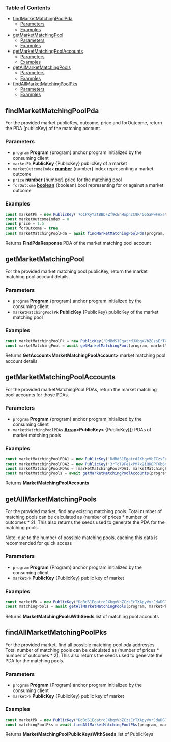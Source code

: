 <!-- Generated by documentation.js. Update this documentation by updating the source code. -->

### Table of Contents

*   [findMarketMatchingPoolPda][1]
    *   [Parameters][2]
    *   [Examples][3]
*   [getMarketMatchingPool][4]
    *   [Parameters][5]
    *   [Examples][6]
*   [getMarketMatchingPoolAccounts][7]
    *   [Parameters][8]
    *   [Examples][9]
*   [getAllMarketMatchingPools][10]
    *   [Parameters][11]
    *   [Examples][12]
*   [findAllMarketMatchingPoolPks][13]
    *   [Parameters][14]
    *   [Examples][15]

## findMarketMatchingPoolPda

For the provided market publicKey, outcome, price and forOutcome, return the PDA (publicKey) of the matching account.

### Parameters

*   `program` **Program** {program} anchor program initialized by the consuming client
*   `marketPk` **PublicKey** {PublicKey} publicKey of a market
*   `marketOutcomeIndex` **[number][16]** {number} index representing a market outcome
*   `price` **[number][16]** {number} price for the matching pool
*   `forOutcome` **[boolean][17]** {boolean} bool representing for or against a market outcome

### Examples

```javascript
const marketPk = new PublicKey('7o1PXyYZtBBDFZf9cEhHopn2C9R4G6GaPwFAxaNWM33D')
const marketOutcomeIndex = 0
const price = 1.5
const forOutcome = true
const marketMatchingPoolPda = await findMarketMatchingPoolPda(program, marketPK, marketOutcomeIndex, price, forOutcome)
```

Returns **FindPdaResponse** PDA of the market matching pool account

## getMarketMatchingPool

For the provided market matching pool publicKey, return the market matching pool account details.

### Parameters

*   `program` **Program** {program} anchor program initialized by the consuming client
*   `marketMatchingPoolPk` **PublicKey** {PublicKey} publicKey of the market matching pool

### Examples

```javascript
const marketMatchingPoolPk = new PublicKey('DdBdS1EgatrdJXbqxVbZCzsErTXApyVyrJdaDGTiY56R')
const marketMatchingPool = await getMarketMatchingPool(program, marketMatchingPoolPk)
```

Returns **GetAccount\<MarketMatchingPoolAccount>** market matching pool account details

## getMarketMatchingPoolAccounts

For the provided marketMatchingPool PDAs, return the market matching pool accounts for those PDAs.

### Parameters

*   `program` **Program** {program} anchor program initialized by the consuming client
*   `marketMatchingPoolPDAs` **[Array][18]\<PublicKey>** {PublicKey\[]} PDAs of market matching pools

### Examples

```javascript
const marketMatchingPoolPDA1 = new PublicKey('DdBdS1EgatrdJXbqxVbZCzsErTXApyVyrJdaDGTiY56R')
const marketMatchingPoolPDA2 = new PublicKey('3rTcT9Fe1xPM7x2iQKBPT6b6nPPuUWa9s2p3WxEMV1P1')
const marketMatchingPoolPDAs = [marketMatchingPoolPDA1, marketMatchingPoolPDA2]
const marketMatchingPools = await getMarketMatchingPoolAccounts(program, marketMatchingPoolPDAs)
```

Returns **MarketMatchingPoolAccounts**&#x20;

## getAllMarketMatchingPools

For the provided market, find any existing matching pools. Total number of matching pools can be
calculated as (number of prices \* number of outcomes \* 2). This also returns the seeds used to generate the PDA for
the matching pools.

Note: due to the number of possible matching pools, caching this data is recommended for quick access

### Parameters

*   `program` **Program** {Program} anchor program initialized by the consuming client
*   `marketPk` **PublicKey** {PublicKey} public key of market

### Examples

```javascript
const marketPk = new PublicKey("DdBdS1EgatrdJXbqxVbZCzsErTXApyVyrJdaDGTiY56R");
const matchingPools = await getAllMarketMatchingPools(program, marketPk);
```

Returns **MarketMatchingPoolsWithSeeds** list of matching pool accounts

## findAllMarketMatchingPoolPks

For the provided market, find all possible matching pool pda addresses. Total number of matching pools can be
calculated as (number of prices \* number of outcomes \* 2). This also returns the seeds used to generate the PDA for
the matching pools.

### Parameters

*   `program` **Program** {Program} anchor program initialized by the consuming client
*   `marketPk` **PublicKey** {PublicKey} public key of market

### Examples

```javascript
const marketPk = new PublicKey("DdBdS1EgatrdJXbqxVbZCzsErTXApyVyrJdaDGTiY56R");
const matchingPoolPks = await findAllMarketMatchingPoolPks(program, marketPk);
```

Returns **MarketMatchingPoolPublicKeysWithSeeds** list of PublicKeys

[1]: #findmarketmatchingpoolpda

[2]: #parameters

[3]: #examples

[4]: #getmarketmatchingpool

[5]: #parameters-1

[6]: #examples-1

[7]: #getmarketmatchingpoolaccounts

[8]: #parameters-2

[9]: #examples-2

[10]: #getallmarketmatchingpools

[11]: #parameters-3

[12]: #examples-3

[13]: #findallmarketmatchingpoolpks

[14]: #parameters-4

[15]: #examples-4

[16]: https://developer.mozilla.org/docs/Web/JavaScript/Reference/Global_Objects/Number

[17]: https://developer.mozilla.org/docs/Web/JavaScript/Reference/Global_Objects/Boolean

[18]: https://developer.mozilla.org/docs/Web/JavaScript/Reference/Global_Objects/Array
